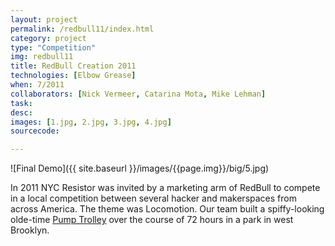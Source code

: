 ```yaml
---
layout: project
permalink: /redbull11/index.html 
category: project 
type: "Competition" 
img: redbull11
title: RedBull Creation 2011
technologies: [Elbow Grease] 
when: 7/2011
collaborators: [Nick Vermeer, Catarina Mota, Mike Lehman]
task: 
desc:
images: [1.jpg, 2.jpg, 3.jpg, 4.jpg]
sourcecode:

---
```


![Final Demo]({{ site.baseurl }}/images/{{page.img}}/big/5.jpg)

In 2011 NYC Resistor was invited by a marketing arm of RedBull to compete in a local competition between several hacker and makerspaces from across America. The theme was Locomotion. Our team built a spiffy-looking olde-time [Pump Trolley](http://en.wikipedia.org/wiki/Handcar) over the course of 72 hours in a park in west Brooklyn.
